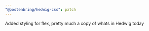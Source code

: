 ```yaml
---
"@postenbring/hedwig-css": patch
---
```


Added styling for flex, pretty much a copy of whats in Hedwig today
